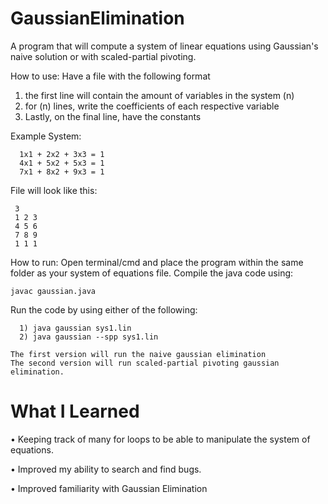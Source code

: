 # GaussianElimination
A program that will compute a system of linear equations using Gaussian's naive solution or with scaled-partial pivoting.

How to use:
  Have a file with the following format
  1) the first line will contain the amount of variables in the system (n)
  2) for (n) lines, write the coefficients of each respective variable
  3) Lastly, on the final line, have the constants
  
  Example System:
  
      1x1 + 2x2 + 3x3 = 1
      4x1 + 5x2 + 5x3 = 1
      7x1 + 8x2 + 9x3 = 1
  File will look like this:
  
     3
     1 2 3
     4 5 6
     7 8 9
     1 1 1
    
 
How to run:
    Open terminal/cmd and place the program within the same folder as your system of equations file. 
    Compile the java code using:
    
    javac gaussian.java
    
    
   Run the code by using either of the following:
    
      1) java gaussian sys1.lin
      2) java gaussian --spp sys1.lin
      
    The first version will run the naive gaussian elimination
    The second version will run scaled-partial pivoting gaussian elimination.
    

# What I Learned
  • Keeping track of many for loops to be able to manipulate the system of equations.
  
  • Improved my ability to search and find bugs.
  
  • Improved familiarity with Gaussian Elimination
